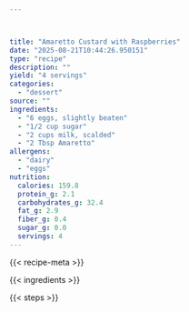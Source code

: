 ```yaml
---



title: "Amaretto Custard with Raspberries"
date: "2025-08-21T10:44:26.950151"
type: "recipe"
description: ""
yield: "4 servings"
categories:
  - "dessert"
source: ""
ingredients:
  - "6 eggs, slightly beaten"
  - "1/2 cup sugar"
  - "2 cups milk, scalded"
  - "2 Tbsp Amaretto"
allergens:
  - "dairy"
  - "eggs"
nutrition:
  calories: 159.8
  protein_g: 2.1
  carbohydrates_g: 32.4
  fat_g: 2.9
  fiber_g: 0.4
  sugar_g: 0.0
  servings: 4
---
```


{{< recipe-meta >}}

{{< ingredients >}}

{{< steps >}}
